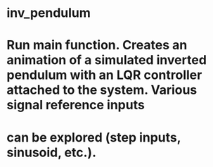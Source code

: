 # inv_pendulum
# 
# Run main function. Creates an animation of a simulated inverted pendulum with an LQR controller attached to the system. Various signal reference inputs
# can be explored (step inputs, sinusoid, etc.). 
